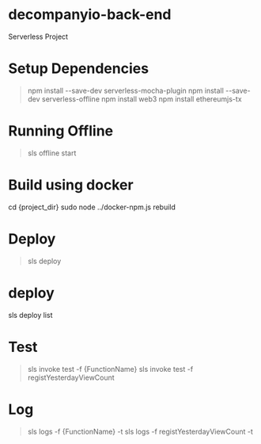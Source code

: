 # decompanyio-back-end
Serverless Project

# Setup Dependencies
> npm install --save-dev serverless-mocha-plugin
> npm install --save-dev serverless-offline
> npm install web3
> npm install ethereumjs-tx

# Running Offline
> sls offline start

# Build using docker
cd {project_dir}
sudo node ../docker-npm.js rebuild

# Deploy
> sls deploy

# deploy
sls deploy list

# Test
> sls invoke test -f {FunctionName}
> sls invoke test -f registYesterdayViewCount

# Log
> sls logs -f {FunctionName}  -t
> sls logs -f registYesterdayViewCount  -t
